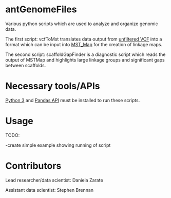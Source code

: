 # antGenomeFiles
Various python scripts which are used to analyze and organize genomic data.

The first script: vcfToMst translates data output from [unfiltered VCF](https://vcftools.github.io/index.html) into a format which can be input into [MST_Map](http://www.mstmap.org/) for the creation of linkage maps.

The second script: scaffoldGapFinder is a diagnostic script which reads the output of MSTMap and highlights large linkage groups and significant gaps between scaffolds.

# Necessary tools/APIs
[Python 3](https://www.python.org/download/releases/3.0/) and [Pandas API](https://pandas.pydata.org/pandas-docs/stable/index.html) must be installed to run these scripts. 

# Usage
TODO: 

-create simple example showing running of script

# Contributors
Lead researcher/data scientist: Daniela Zarate

Assistant data scientist: Stephen Brennan

